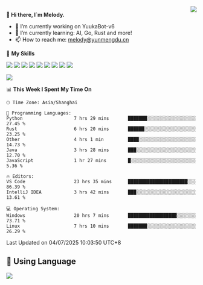 <a href="#">
  <img align="right" src="https://github-readme-stats.vercel.app/api?username=melodyyuuka&count_private=true&show_icons=true" />
</a>

**👋 Hi there, I`m Melody.**

- 🔭 I’m currently working on YuukaBot-v6
- 🌱 I’m currently learning: AI, Go, Rust and more!
- 📫 How to reach me: melody@yunmengdu.cn

🌟 **My Skills** 

![](https://img.shields.io/badge/-Python-3e74a2?style=flat-square&logo=Python&logoColor=fff)
![](https://img.shields.io/badge/-Java-007396?style=flat-square&logo=OpenJDK&logoColor=fff)
![](https://img.shields.io/badge/-Node.js-339933?style=flat-square&logo=Node.js&logoColor=fff)
![](https://img.shields.io/badge/-Git-f05032?style=flat-square&logo=git&logoColor=fff)
![](https://img.shields.io/badge/-PostgreSQL-4169e1?style=flat-square&logo=PostgreSQL&logoColor=fff)
![](https://img.shields.io/badge/-Rust-000000?style=flat-square&logo=rust&logoColor=fff)
![](https://img.shields.io/badge/-VSCode-007acc?style=flat-square&logo=Visual-Studio-Code&logoColor=fff)
![](https://img.shields.io/badge/-FastAPI-009688?style=flat-square&logo=FastAPI&logoColor=fff)
![](https://img.shields.io/badge/-Linux-000000?style=flat-square&logo=Linux&logoColor=fff)


![](https://wakatime.com/badge/user/fa6dc0e2-47c5-4d2d-ae45-69fec6f2122c.svg)

<!--START_SECTION:waka-->
📊 **This Week I Spent My Time On** 

```text
🕑︎ Time Zone: Asia/Shanghai

💬 Programming Languages: 
Python                   7 hrs 29 mins       ███████░░░░░░░░░░░░░░░░░░   27.45 % 
Rust                     6 hrs 20 mins       ██████░░░░░░░░░░░░░░░░░░░   23.25 % 
Other                    4 hrs 1 min         ████░░░░░░░░░░░░░░░░░░░░░   14.73 % 
Java                     3 hrs 28 mins       ███░░░░░░░░░░░░░░░░░░░░░░   12.70 % 
JavaScript               1 hr 27 mins        █░░░░░░░░░░░░░░░░░░░░░░░░    5.36 % 

🔥 Editors: 
VS Code                  23 hrs 35 mins      ██████████████████████░░░   86.39 % 
IntelliJ IDEA            3 hrs 42 mins       ███░░░░░░░░░░░░░░░░░░░░░░   13.61 % 

💻 Operating System: 
Windows                  20 hrs 7 mins       ██████████████████░░░░░░░   73.71 % 
Linux                    7 hrs 10 mins       ███████░░░░░░░░░░░░░░░░░░   26.29 % 
```


 Last Updated on 04/07/2025 10:03:50 UTC+8
<!--END_SECTION:waka-->

## 🥰 **Using Language**

![](https://github-readme-stats.vercel.app/api/wakatime?username=MelodyYuyuko&layout=compact&hide_border=true)
